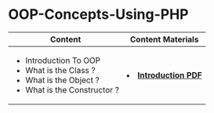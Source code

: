 # OOP-Concepts-Using-PHP

<table>  
        <thead>
           <th> Content </th>
           <th> Content Materials </th>
        </thead>
        <tr>
            <td> 
              <ul>  
                     <li> Introduction To OOP </li>
                     <li> What is the Class ? </li>
                     <li> What is the Object ? </li>
                     <li> What is the Constructor ? </li>
                 </ul>
              </td>
           <td> 
                  <li> <a href="OOP Introduction.pdf"> <b> Introduction PDF </b></a> </li>
            </td>
             </tr> 
         <tr>
</table>

